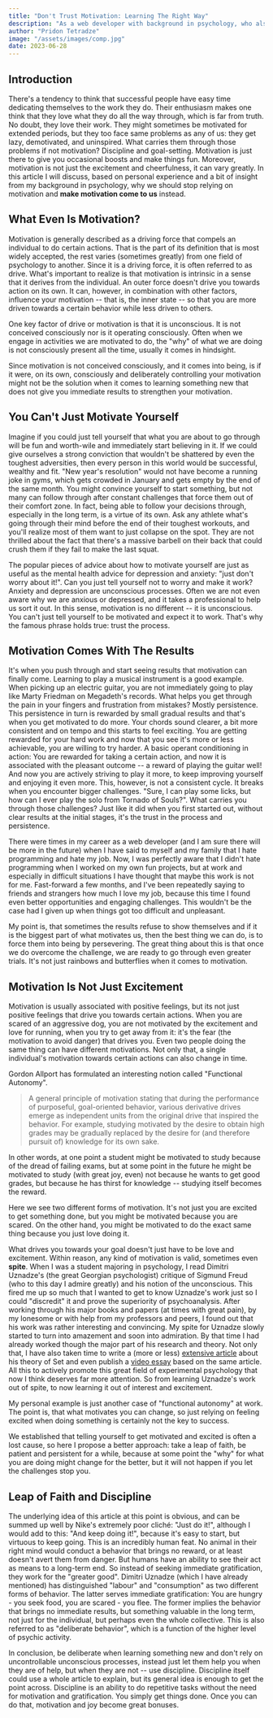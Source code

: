 ```yaml
---
title: "Don't Trust Motivation: Learning The Right Way"
description: "As a web developer with background in psychology, who also happens to teach development, I'd like to share my insight on motivation when it comes to learning tech, or any field in that matter."
author: "Pridon Tetradze"
image: "/assets/images/comp.jpg"
date: 2023-06-28
---
```


## Introduction

There's a tendency to think that successful people have easy time dedicating themselves
to the work they do. Their enthusiasm makes one think that they love what they do all
the way through, which is far from truth. No doubt, they love their work. They might
sometimes be motivated for extended periods, but they too face same problems as any
of us: they get lazy, demotivated, and uninspired. What carries them through those
problems if not motivation? Discipline and goal-setting. Motivation is just there
to give you occasional boosts and make things fun. Moreover, motivation is not just
the excitement and cheerfulness, it can vary greatly. In this article I will discuss,
based on personal experience and a bit of insight from my background in psychology,
why we should stop relying on motivation and **make motivation come to us** instead.

## What Even Is Motivation?

Motivation is generally described as a driving force that compels an individual to
do certain actions. That is the part of its definition that is most widely accepted,
the rest varies (sometimes greatly) from one field of psychology to another.
Since it is a driving force, it is often referred to as drive. What's important
to realize is that motivation is intrinsic in a sense that it derives from the
individual. An outer force doesn't drive you towards action on its own. It can,
however, in combination with other factors, influence your motivation -- that is,
the inner state -- so that you are more driven towards a certain behavior while less
driven to others.

One key factor of drive or motivation is that it is unconscious. It is not conceived
consciously nor is it operating consciously. Often when we engage in activities we are
motivated to do, the "why" of what we are doing is not consciously present all the time,
usually it comes in hindsight.

Since motivation is not conceived consciously, and it comes into being, is if it were,
on its own, consciously and deliberately controlling your motivation might not be
the solution when it comes to learning something new that does not give you immediate
results to strengthen your motivation.

## You Can't Just Motivate Yourself

Imagine if you could just tell yourself that what you are about to go through will
be fun and worth-wile and immediately start believing in it. If we could give
ourselves a strong conviction that wouldn't be shattered by even the toughest
adversities, then every person in this world would be successful, wealthy and
fit. "New year's resolution" would not have become a running joke in gyms, which
gets crowded in January and gets empty by the end of the same month. You might
convince yourself to start something, but not many can follow through after
constant challenges that force them out of their comfort zone. In fact, being
able to follow your decisions through, especially in the long term, is a virtue
of its own. Ask any athlete what's going through their mind before the end of
their toughest workouts, and you'll realize most of them want to just collapse
on the spot. They are not thrilled about the fact that there's a massive barbell
on their back that could crush them if they fail to make the last squat.

The popular pieces of advice about how to motivate yourself are just as useful as
the mental health advice for depression and anxiety: "just don't worry about it!".
Can you just tell yourself not to worry and make it work? Anxiety and depression
are unconscious processes. Often we are not even aware why we are anxious or
depressed, and it takes a professional to help us sort it out. In this sense,
motivation is no different -- it is unconscious. You can't just tell yourself
to be motivated and expect it to work. That's why the famous phrase holds true:
trust the process.

## Motivation Comes With The Results

It's when you push through and start seeing results that motivation can finally come.
Learning to play a musical instrument is a good example. When picking up an electric
guitar, you are not immediately going to play like Marty Friedman on Megadeth's records.
What helps you get through the pain in your fingers and frustration from mistakes?
Mostly persistence. This persistence in turn is rewarded by small gradual results and
that's when you get motivated to do more. Your chords sound clearer, a bit more consistent
and on tempo and this starts to feel exciting. You are getting rewarded for your hard work
and now that you see it's more or less achievable, you are willing to try harder. A basic
operant conditioning in action: You are rewarded for taking a certain action, and now it is
associated with the pleasant outcome -- a reward of playing the guitar well! And now you
are actively striving to play it more, to keep improving yourself and enjoying it even more.
This, however, is not a consistent cycle. It breaks when you encounter bigger challenges.
"Sure, I can play some licks, but how can I ever play the solo from Tornado of Souls?".
What carries you through those challenges? Just like it did when you first started out,
without clear results at the initial stages, it's the trust in the process and persistence.

There were times in my career as a web developer (and I am sure there will be more in the future)
when I have said to myself and my family that I hate programming and hate my job. Now, I was
perfectly aware that I didn't hate programming when I worked on my own fun projects, but at work
and especially in difficult situations I have thought that maybe this work is not for me.
Fast-forward a few months, and I've been repeatedly saying to friends and strangers how much I love my
job, because this time I found even better opportunities and engaging challenges. This wouldn't
be the case had I given up when things got too difficult and unpleasant.

My point is, that sometimes the results refuse to show themselves and if it is the biggest part
of what motivates us, then the best thing we can do, is to force them into being by persevering.
The great thing about this is that once we do overcome the challenge, we are ready to go through
even greater trials. It's not just rainbows and butterflies when it comes to motivation.

## Motivation Is Not Just Excitement

Motivation is usually associated with positive feelings, but its not just positive feelings
that drive you towards certain actions. When you are scared of an aggressive dog, you are not
motivated by the excitement and love for running, when you try to get away from it: it's the fear
(the motivation to avoid danger) that drives you. Even two people doing the same thing can have
different motivations. Not only that, a single individual's motivation towards certain actions
can also change in time.

Gordon Allport has formulated an interesting notion called "Functional Autonomy".

> A general principle of motivation stating that during the performance of purposeful,
> goal-oriented behavior, various derivative drives emerge as independent units from the
> original drive that inspired the behavior. For example, studying motivated by the desire
> to obtain high grades may be gradually replaced by the desire for (and therefore pursuit of)
> knowledge for its own sake.

In other words, at one point a student might be motivated to study because of the dread of failing exams,
but at some point in the future he might be motivated to study (with great joy, even) not because he
wants to get good grades, but because he has thirst for knowledge -- studying itself becomes the reward.

Here we see two different forms of motivation. It's not just you are excited to get something done, but
you might be motivated because you are scared. On the other hand, you might be motivated to do the exact
same thing because you just love doing it.

What drives you towards your goal doesn't just have to be love and excitement. Within reason, any
kind of motivation is valid, sometimes even **spite**. When I was a student majoring in psychology,
I read Dimitri Uznadze's (the great Georgian psychologist) critique of Sigmund Freud (who to this
day I admire greatly) and his notion of the unconscious. This fired me up so much that I wanted to
get to know Uznadze's work just so I could "discredit" it and prove the superiority of psychoanalysis.
After working through his major books and papers (at times with great pain), by my lonesome or with help
from my professors and peers, I found out that his work was rather interesting and convincing. My spite for
Uznadze slowly started to turn into amazement and soon into admiration. By that time I had already
worked though the major part of his research and theory. Not only that, I have also taken time
to write a (more or less)
[extensive article](https://primordialsoup.info/articles/alternate-unconscious-uznadzes-theory-of-set/)
about his theory of Set and even publish a
[video essay](https://youtu.be/cBYW_KiY19A)
based on the same article. All this to actively promote this great field of experimental psychology
that now I think deserves far more attention. So from learning Uznadze's work out of spite, to now
learning it out of interest and excitement.

My personal example is just another case of "functional autonomy" at work. The point is, that
what motivates you can change, so just relying on feeling excited when doing something is
certainly not the key to success.

We established that telling yourself to get motivated and excited is often a lost cause, so here
I propose a better approach: take a leap of faith, be patient and persistent for a while, because
at some point the "why" for what you are doing might change for the better, but it will not happen
if you let the challenges stop you.

## Leap of Faith and Discipline

The underlying idea of this article at this point is obvious, and can be summed up well by
Nike's extremely poor cliché: "Just do it!", although I would add to this: "And keep doing it!",
because it's easy to start, but virtuous to keep going. This is an incredibly human feat.
No animal in their right mind would conduct a behavior that brings no reward, or at least
doesn't avert them from danger. But humans have an ability to see their act as means to
a long-term end. So instead of seeking immediate gratification, they work for the "greater
good". Dimitri Uznadze (which I have already mentioned) has distinguished "labour" and "consumption"
as two different forms of behavior. The latter serves immediate gratification: You are hungry -
you seek food, you are scared - you flee. The former implies the behavior that brings no immediate
results, but something valuable in the long term, not just for the individual, but perhaps
even the whole collective. This is also referred to as "deliberate behavior", which is a function
of the higher level of psychic activity.

In conclusion, be deliberate when learning something new and don't rely on uncontrollable unconscious
processes, instead just let them help you when they are of help, but when they are not -- use discipline.
Discipline itself could use a whole article to explain, but its general idea is enough to get the point
across. Discipline is an ability to do repetitive tasks without the need for motivation and gratification.
You simply get things done. Once you can do that, motivation and joy become great bonuses.
